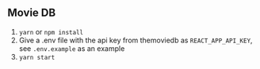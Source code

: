 ## Movie DB 

1. `yarn` or `npm install`
2. Give a .env file with the api key from themoviedb as `REACT_APP_API_KEY`, see `.env.example` as an example
3. `yarn start`